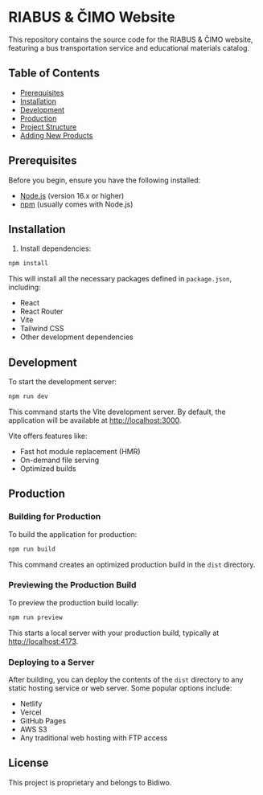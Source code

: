 # RIABUS & ČIMO Website

This repository contains the source code for the RIABUS & ČIMO website, featuring a bus transportation service and educational materials catalog.

## Table of Contents

- [Prerequisites](#prerequisites)
- [Installation](#installation)
- [Development](#development)
- [Production](#production)
- [Project Structure](#project-structure)
- [Adding New Products](#adding-new-products)

## Prerequisites

Before you begin, ensure you have the following installed:

- [Node.js](https://nodejs.org/) (version 16.x or higher)
- [npm](https://www.npmjs.com/) (usually comes with Node.js)

## Installation

1. Install dependencies:
```bash
npm install
```

This will install all the necessary packages defined in `package.json`, including:
- React
- React Router
- Vite
- Tailwind CSS
- Other development dependencies

## Development

To start the development server:

```bash
npm run dev
```

This command starts the Vite development server. By default, the application will be available at [http://localhost:3000](http://localhost:3000).

Vite offers features like:
- Fast hot module replacement (HMR)
- On-demand file serving
- Optimized builds

## Production

### Building for Production

To build the application for production:

```bash
npm run build
```

This command creates an optimized production build in the `dist` directory.

### Previewing the Production Build

To preview the production build locally:

```bash
npm run preview
```

This starts a local server with your production build, typically at [http://localhost:4173](http://localhost:4173).

### Deploying to a Server

After building, you can deploy the contents of the `dist` directory to any static hosting service or web server. Some popular options include:

- Netlify
- Vercel
- GitHub Pages
- AWS S3
- Any traditional web hosting with FTP access


## License

This project is proprietary and belongs to Bidiwo.